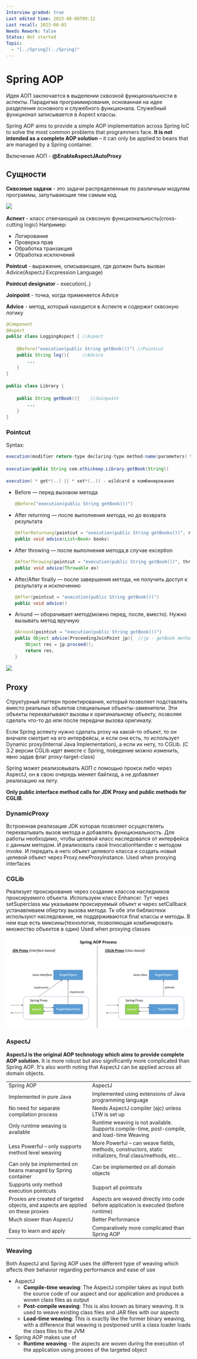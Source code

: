 ```yaml
---
Interview graded: true
Last edited time: 2023-08-08T09:12
Last recall: 2023-08-03
Needs Rework: false
Status: Not started
Topic:
  - "[../Spring](../Spring)"
---
```

# **Spring AOP**

Идея АОП заключается в выделении сквозной функциональности в аспекты. Парадигма программирования, основанная на идее разделения основного и служебного функционала. Служебный функционал записывается в Aspect классы.

Spring AOP aims to provide a simple AOP implementation across Spring IoC to solve the most common problems that programmers face. **It is not intended as a complete AOP solution** – it can only be applied to beans that are managed by a Spring container.

Включение АОП - **@EnableAspectJAutoProxy**

## **Сущности**

**Сквозные задачи** - это задачи распределенные по различным модулям программы, запутывающие тем самым код

[![](https://lh5.googleusercontent.com/nAyKfui3cu-tGssl6-WWcnnJbkYKTLbuv5LspG353yhqfH-idgdhXC0KtO6TZQjb5tBeSsVp0BgxeVbkMXccqsraksuOuhroLWPDZq1BlJ1qnyOvnJsy_QqB8FDCZaVNuBkgp5g0Q1-rzzZRr6sbsFiuzdRUO_JPzaS0q8XMuWfYlLxNtySYPw5Xybjj)](https://lh5.googleusercontent.com/nAyKfui3cu-tGssl6-WWcnnJbkYKTLbuv5LspG353yhqfH-idgdhXC0KtO6TZQjb5tBeSsVp0BgxeVbkMXccqsraksuOuhroLWPDZq1BlJ1qnyOvnJsy_QqB8FDCZaVNuBkgp5g0Q1-rzzZRr6sbsFiuzdRUO_JPzaS0q8XMuWfYlLxNtySYPw5Xybjj)

**Аспект** - класс отвечающий за сквозную функциональность(cross-cutting logic) Например:

- Логирование
- Проверка прав
- Обработка транзакция
- Обработка исключений

**Pointcut** - выражение, описывающее, где должен быть вызван Advice(AspectJ Excpression Language)

**Pointcut designator** - execution(..)

**Joinpoint** - точка, когда применяется Advice

**Advice** - метод, который находится в Аспекте и содержит сквозную логику

```Java
@Component
@Aspect
public class LoggingAspect { //Aspect

	@Before("execution(public String getBook())") //Pointcut
	public String log(){     //Advice
		...
	}
}

public class Library {

	public String getBook(){    //Joinpoint
		...
	}
}
```

### Pointcut

Syntax:

```Java
execution(modifier return-type declaring-type method-name(parameters) throws)

execution(public String com.ethickeep.Library.getBook(String))

execution( * get*(..) || * set*(..)) - wildcard и комбинирование
```

- Before — перед вызовом метода
    
    ```Java
    @Before("execution(public String getBook())")
    ```
    
- After returning — после выполнения метода, но до возврата результата
    
    ```Java
    @AfterReturnung(pointcut = "execution(public String getBooks())", returning = “books”)
    public void advice(List<Book> books)
    ```
    
- After throwing — после выполнения метода,в случае exception
    
    ```Java
    @AfterThrowing(pointcut = "execution(public String getBook())", throwing = “ex”)
    public void advice(Throwable ex)
    ```
    
- After/After finally — после завершения метода, не получить доступ к результату и исключению
    
    ```Java
    @After(pointcut = "execution(public String getBook())")
    public void advice()
    ```
    
- Around — оборачивает метод(можно перед, после, вместо). Нужно вызывать метод вручную
    
    ```Java
    @Around(pointcut = "execution(public String getBook())")
    public Object advice(ProceedingJoinPoint jp){  //jp - getBook method
    	Object res = jp.proceed();
    	return res;
    }
    ```
    

[![](https://lh3.googleusercontent.com/yiUTJaXmEecVAkwzxo8vVnX_oQIdxK5EgFwc7gmbqsN0K-wV63nBWHX2RQuNX562p0hwPqAC6t6lBlr9WT9dMBXE6PLUJZNKLk__MtrY3_vyzgE7uEk3bFxCG_P6urxHW2Yu51ce4vqqa9m3baJ2YeTou-iJi1HViF7ozHhd4uEI_L-sImlDI-2D3HtZ)](https://lh3.googleusercontent.com/yiUTJaXmEecVAkwzxo8vVnX_oQIdxK5EgFwc7gmbqsN0K-wV63nBWHX2RQuNX562p0hwPqAC6t6lBlr9WT9dMBXE6PLUJZNKLk__MtrY3_vyzgE7uEk3bFxCG_P6urxHW2Yu51ce4vqqa9m3baJ2YeTou-iJi1HViF7ozHhd4uEI_L-sImlDI-2D3HtZ)

## Proxy

Cтруктурный паттерн проектирования, который позволяет подставлять вместо реальных объектов специальные объекты-заменители. Эти объекты перехватывают вызовы к оригинальному объекту, позволяя сделать что-то до или после передачи вызова оригиналу.

Если Spring аспекту нужно сделать proxy на какой-то объект, то он вначале смотрит на его интерфейсы, и если они есть, то использует Dynamic proxy(Internal Java Implementation), а если их нету, то CGLib. (С 3.2 версии CGLib идет вместе с Spring, поведение можно изменить, явно задав флаг proxy-target-class)

Spring может реализовывать АОП с помощью прокси либо через AspectJ, он в свою очередь меняет байткод, а не добавляет реализацию на лету.

**Only public interface method calls for JDK Proxy and public methods for CGLIB**.

### **DynamicProxy**

Встроенная реализация JDK которая позволяет осуществлять перехватывать вызов метода и добавлять функциональность. Для работы необходимо, чтобы целевой класс наследовался от интерфейса с данным методом. И реализовать свой InvocationHandler с методом invoke. И передать в него объект целевого класса и создать новый целевой объект через Proxy.newProxyInstance. Used when proxying interfaces

### **CGLib**

Реализует проксирование через создание классов наследников проксируемого объекта. Используем класс Enhancer. Тут через setSuperclass мы указываем проксируемый объект и через setCallback устанавливаем обертку вызова метода. Тк обе эти библиотеки используют наследование, не поддерживаются final классы и методы. В нем еще есть миксины(технология, позволяющая комбинировать множество объектов в один) Used when proxying classes

![Untitled 116.png](Untitled%20116.png)

### **AspectJ**

**AspectJ is the original AOP technology which aims to provide complete AOP solution.** It is more robust but also significantly more complicated than Spring AOP. It's also worth noting that AspectJ can be applied across all domain objects.

|   |   |
|---|---|
|Spring AOP|AspectJ|
|Implemented in pure Java|Implemented using extensions of Java programming language|
|No need for separate compilation process|Needs AspectJ compiler (ajc) unless LTW is set up|
|Only runtime weaving is available|Runtime weaving is not available. Supports compile-time, post-compile, and load-time Weaving|
|Less Powerful – only supports method level weaving|More Powerful – can weave fields, methods, constructors, static initializers, final class/methods, etc…|
|Can only be implemented on beans managed by Spring container|Can be implemented on all domain objects|
|Supports only method execution pointcuts|Support all pointcuts|
|Proxies are created of targeted objects, and aspects are applied on these proxies|Aspects are weaved directly into code before application is executed (before runtime)|
|Much slower than AspectJ|Better Performance|
|Easy to learn and apply|Comparatively more complicated than Spring AOP|

### **Weaving**

Both AspectJ and Spring AOP uses the different type of weaving which affects their behavior regarding performance and ease of use

- AspectJ
    - **Compile-time weaving**: The AspectJ compiler takes as input both the source code of our aspect and our application and produces a woven class files as output
    - **Post-compile weaving**: This is also known as binary weaving. It is used to weave existing class files and JAR files with our aspects
    - **Load-time weaving**: This is exactly like the former binary weaving, with a difference that weaving is postponed until a class loader loads the class files to the JVM
- Spring AOP makes use of
    - **Runtime weaving** - the aspects are woven during the execution of the application using proxies of the targeted object